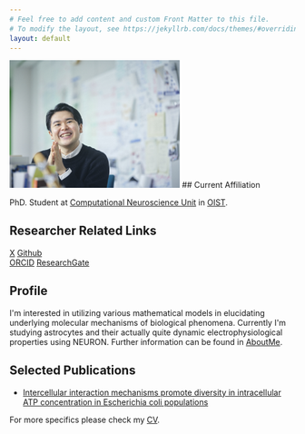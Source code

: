 ```yaml
---
# Feel free to add content and custom Front Matter to this file.
# To modify the layout, see https://jekyllrb.com/docs/themes/#overriding-theme-defaults
layout: default
---
```

<img src="assets/images/profPic.jpg" alt="drawing" width="300" id="hp"/>
## Current Affiliation

 PhD. Student at [Computational Neuroscience Unit](https://groups.oist.jp/cnu) in [OIST](https://www.oist.jp/).  
 
## Researcher Related Links

[X](https://x.com/ryojnakatani)
    [Github](https://github.com/rjnakatani)  
[ORCID](https://orcid.org/0000-0002-7009-9996)
    [ResearchGate](https://www.researchgate.net/profile/Ryo-Nakatani-3)  

<div id="chart"></div>
 <script src="https://cdnjs.cloudflare.com/ajax/libs/jquery/3.4.1/jquery.min.js"></script>
 <script src="https://cdn.jsdelivr.net/npm/apexcharts"></script>
<script src="assets/charts/apexchartScript.js"></script>

## Profile  

I'm interested in utilizing various mathematical models in elucidating underlying molecular mechanisms of biological phenomena.
Currently I'm studying astrocytes and their actually quite dynamic electrophysiological properties using NEURON.
Further information can be found in [AboutMe](/about.markdown).
    
## Selected Publications

- [Intercellular interaction mechanisms promote diversity in intracellular ATP concentration in Escherichia coli populations](https://www.nature.com/articles/s41598-022-22189-x)
    
 For more specifics please check my [CV](/cv.markdown).
 
